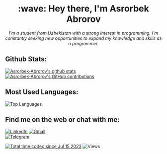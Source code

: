<h1 align="center">:wave: Hey there, I'm Asrorbek Abrorov</h1>  

<p align="center">
  <em>
    I'm a student from Uzbekistan with a strong interest in programming. I'm constantly seeking new opportunities to expand my knowledge and skills as a programmer.
  </em>
</p>

## Github Stats:
[![Asrorbek-Abrorov's github stats](https://github-readme-stats.vercel.app/api?username=Asrorbek-Abrorov&theme=dracula)](https://github-readme-stats.vercel.app/api?username=Asrorbek-Abrorov&theme=dracula) [![Asrorbek-Abrorov's GitHub contributions](https://github-readme-streak-stats.herokuapp.com/?user=Asrorbek-Abrorov&theme=dracula)]((https://github-readme-streak-stats.herokuapp.com/?user=Asrorbek-Abrorov&theme=dracula))

## Most Used Languages:

![Top Languages](https://github-readme-stats.vercel.app/api/top-langs/?username=Asrorbek-Abrorov&layout=compact&style=holi)

## Find me on the web or chat with me:


[![LinkedIn](https://img.shields.io/badge/LinkedIn-0077B5?style=for-the-badge&logo=linkedin&logoColor=white)](https://www.linkedin.com/in/asrorbek-abrorov-8a9957296/)
[![Gmail](https://img.shields.io/badge/as.abrorov@gmail.com-D14836?style=for-the-badge&logo=gmail&logoColor=white)](https://as.abrorov@gmail.com)                                           
[![Telegram](https://img.shields.io/badge/Telegram-2CA5E0?style=for-the-badge&logo=telegram&logoColor=white)](https://t.me/as_abrorov)

<a href="https://wakatime.com/@f16276a5-d7e4-4541-ad61-fa3d3a1ae19d"><img src="https://wakatime.com/badge/user/f16276a5-d7e4-4541-ad61-fa3d3a1ae19d.svg" alt="Total time coded since Jul 15 2023" /></a>
![Views](https://komarev.com/ghpvc/?username=Asrorbek-Abrorov&label=Views&color=181717&style=flat-square&color=blue)
